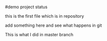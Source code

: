 #demo project status

this is the first file which is in repository

add something here and see what happens in git

This is what I did in master branch
